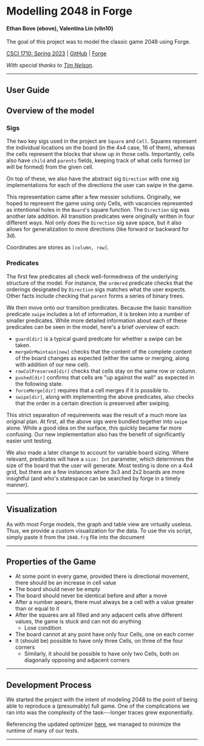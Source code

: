 # Modelling 2048 in Forge

#### Ethan Bove (ebove), Valentina Lin (vlin10)

The goal of this project was to model the classic game 2048 using Forge.

[CSCI 1710: Spring 2023](https://csci1710.github.io//2023/)
|
[GitHub](https://github.com/bove1/csci1710-2048)
|
[Forge](https://csci1710.github.io/forge-documentation/home.html)

_With special thanks to [Tim Nelson](https://github.com/tnelson/Forge/tree/main)._

---

## User Guide

## Overview of the model

### Sigs

The two key sigs used in the project are `Square` and `Cell`. Squares represent the individual locations on the board (in the 4x4 case, 16 of them), whereas the cells represent the blocks that show up in those cells. Importantly, cells also have `child` and `parents` fields, keeping track of what cells formed (or will be formed) from the given cell. 

On top of these, we also have the abstract sig `Direction` with one sig implementations for each of the directions the user can swipe in the game. 

This representation came after a few messier solutions. Originally, we hoped to represent the game using only Cells, with vacancies represented as intentional holes in the `Board`'s square function. The `Direction` sig was another late addition. All transition predicates were originally written in four different ways. Not only does the `Direction` sig save space, but it also allows for generalization to more directions (like forward or backward for 3d).

Coordinates are stores as `[column, row]`.

### Predicates

The first few predicates all check well-formedness of the underlying structure of the model. For instance, the `ordered` predicate checks that the orderings designated by `Direction` sigs matches what the user expects. Other facts include checking that `parent` forms a series of binary trees. 

We then move onto our transition predicates. Because the basic transition predicate `swipe` includes a lot of information, it is broken into a number of smaller predicates. While more detailed information about each of these predicates can be seen in the model, here's a brief overview of each:
 - `guard[dir]` is a typical guard predicate for whether a swipe can be taken.
 - `mergeOrMaintain[new]` checks that the content of the complete content of the board changes as expected (either the same or merging, along with addition of our new cell).
 - `rowColPreserved[dir]` checks that cells stay on the same row or column. 
 - `pushed[dir]` confirms that cells are "up against the wall" as expected in the following state.
 - `forceMerge[dir]` requires that a cell merges if it is possible to. 
 - `swipe[dir]`, along with implementing the above predicates, also checks that the order in a certain direction is preserved after swiping. 

 This strict separation of requirements was the result of a much more lax original plan. At first, all the above sigs were bundled together into `swipe` alone. While a good idea on the surface, this quickly became far more confusing. Our new implementation also has the benefit of significantly easier unit testing. 

 We also made a later change to account for variable board sizing. Where relevant, predicates will have a `size: Int` parameter, which determines the size of the board that the user will generate. Most testing is done on a 4x4 grid, but there are a few instances where 3x3 and 2x2 boards are more insightful (and who's statespace can be searched by forge in a timely manner). 
 
---

## Visualization

As with most Forge models, the graph and table view are virtually useless. Thus, we provide a custom visualization for the data. To use the vis script, simply paste it from the `2048.frg` file into the document 

---

## Properties of the Game

- At some point in every game, provided there is directional movement, there should be an increase in cell value
- The board should never be empty
- The board should never be identical before and after a move
- After a number apears, there must always be a cell with a value greater than or equal to it
- After the squares are all filled and any adjacent cells ahve different values, the game is stuck and can not do anything
  - Lose condition
- The board cannot at any point have only four Cells, one on each corner
- It (should be) possible to have only three Cells, on three of the four corners
  - Similarly, it should be possible to have only two Cells, both on diagonally opposing and adjacent corners

---

## Development Process

We started the project with the intent of modeling 2048 to the point of being able to reproduce a (presumably) full game. One of the complications we ran into was the complexity of the task---longer traces grew exponentially. 

Referencing the updated optimizer [here](https://github.com/csci1710/public-examples/blob/main/2022/sudoku_opt_viz/sudoku_with_inst_2.frg), we managed to minimize the runtime of many of our tests. 

---


